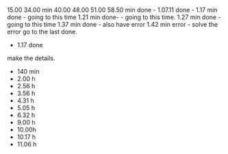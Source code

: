 15.00
34.00 min
40.00
48.00
51.00
58.50 min done -
1.07.11 done -
1.17 min done - going to this time
1.21 min done- - going to this time.
1.27 min done - going to this time
1.37 min done - also have error
1.42 min error - solve the error go to the last done.

- 1.17 done

<!-- new way to to do -->

make the details.

- 140 min
- 2.00 h
- 2.56 h
- 3.56 h
- 4.31 h
- 5.05 h
- 6.32 h
- 9.00 h
- 10.00h
- 10.17 h
- 11.06 h